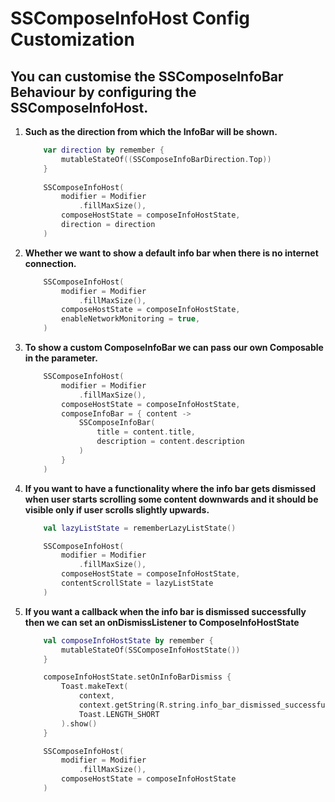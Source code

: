 
# SSComposeInfoHost Config Customization

## You can customise the SSComposeInfoBar Behaviour by configuring the SSComposeInfoHost.

1.  **Such as the direction from which the InfoBar will be shown.**
    ```kotlin
        var direction by remember {
            mutableStateOf((SSComposeInfoBarDirection.Top))
        }
  
        SSComposeInfoHost(
            modifier = Modifier
                .fillMaxSize(),
            composeHostState = composeInfoHostState,
            direction = direction
        )
    ```

2.  **Whether we want to show a default info bar when there is no internet connection.**
    ```kotlin
        SSComposeInfoHost(
            modifier = Modifier
                .fillMaxSize(),
            composeHostState = composeInfoHostState,
            enableNetworkMonitoring = true,
        )
    ```
3.  **To show a custom ComposeInfoBar we can pass our own Composable in the parameter.**
    ```kotlin
        SSComposeInfoHost(
            modifier = Modifier
                .fillMaxSize(),
            composeHostState = composeInfoHostState,
            composeInfoBar = { content ->
                SSComposeInfoBar(
                    title = content.title,
                    description = content.description
                )
            }
        )
    ```

4.  **If you want to have a functionality where the info bar gets dismissed when user starts scrolling some content downwards and it should be visible only if user scrolls slightly upwards.**
    ```kotlin
        val lazyListState = rememberLazyListState()
    
        SSComposeInfoHost(
            modifier = Modifier
                .fillMaxSize(),
            composeHostState = composeInfoHostState,
            contentScrollState = lazyListState
        )
    ```

5. **If you want a callback when the info bar is dismissed successfully then we can set an onDismissListener to ComposeInfoHostState**
    ```kotlin
        val composeInfoHostState by remember {
            mutableStateOf(SSComposeInfoHostState())
        }
   
        composeInfoHostState.setOnInfoBarDismiss {
            Toast.makeText(
                context,
                context.getString(R.string.info_bar_dismissed_successfully),
                Toast.LENGTH_SHORT
            ).show()
        }
    
        SSComposeInfoHost(
            modifier = Modifier
                .fillMaxSize(),
            composeHostState = composeInfoHostState
        )
    ```
